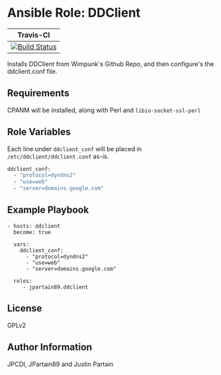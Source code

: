 # Ansible Role: DDClient

| **Travis-CI** |
| ---- |
| [![Build Status](https://travis-ci.org/jpartain89/ansible-role-ddclient.svg?branch=master)](https://travis-ci.org/jpartain89/ansible-role-ddclient) |

Installs DDClient from Wimpunk's Github Repo, and then configure's the ddclient.conf file.

## Requirements

CPANM will be installed, along with Perl and `libio-socket-ssl-perl`

## Role Variables

Each line under `ddclient_conf` will be placed in `/etc/ddclient/ddclient.conf` as-is.

```bash
ddclient_conf:
  - "protocol=dyndns2"
  - "use=web"
  - "server=domains.google.com"
```

## Example Playbook

    - hosts: ddclient
      become: true

      vars:
        ddclient_conf:
          - "protocol=dyndns2"
          - "use=web"
          - "server=domains.google.com"

      roles:
         - jpartain89.ddclient

## License

GPLv2

## Author Information

JPCDI, JPartain89 and Justin Partain
